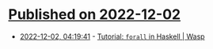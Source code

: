 # [Published on 2022-12-02](index.md)

* [2022-12-02, 04:19:41](https://lobste.rs/s/tousvy/tutorial_forall_haskell_wasp) - [Tutorial: `forall` in Haskell | Wasp](https://wasp-lang.dev/blog/2021/09/01/haskell-forall-tutorial)
